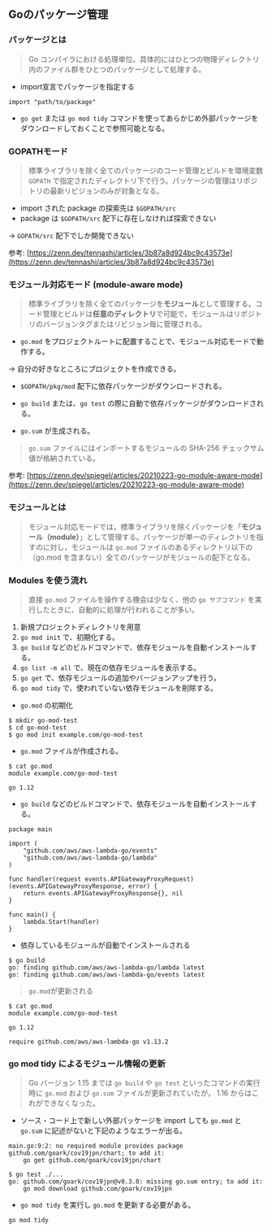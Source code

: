 ## Goのパッケージ管理

### パッケージとは
> Go コンパイラにおける処理単位。具体的にはひとつの物理ディレクトリ内のファイル群をひとつのパッケージとして処理する。

- import宣言でパッケージを指定する

```
import "path/to/package"
```

- `go get` または `go mod tidy` コマンドを使ってあらかじめ外部パッケージをダウンロードしておくことで参照可能となる。

### GOPATHモード

> 標準ライブラリを除く全てのパッケージのコード管理とビルドを環境変数 `GOPATH` で指定されたディレクトリ下で行う。パッケージの管理はリポジトリの最新リビジョンのみが対象となる。

- import された package の探索先は `$GOPATH/src`
- package は `$GOPATH/src` 配下に存在しなければ探索できない

→ `GOPATH/src` 配下でしか開発できない

参考: [https://zenn.dev/tennashi/articles/3b87a8d924bc9c43573e](https://zenn.dev/tennashi/articles/3b87a8d924bc9c43573e)

### モジュール対応モード (module-aware mode)

> 標準ライブラリを除く全てのパッケージを**モジュール**として管理する。コード管理とビルドは**任意のディレクトリ**で可能で，モジュールはリポジトリのバージョンタグまたはリビジョン毎に管理される。

- `go.mod` をプロジェクトルートに配置することで、モジュール対応モードで動作する。
  
→ 自分の好きなところにプロジェクトを作成できる。

- `$GOPATH/pkg/mod` 配下に依存パッケージがダウンロードされる。

- `go build` または、`go test` の際に自動で依存パッケージがダウンロードされる。

- `go.sum` が生成される。

> `go.sum` ファイルにはインポートするモジュールの SHA-256 チェックサム値が格納されている。

参考: [https://zenn.dev/spiegel/articles/20210223-go-module-aware-mode](https://zenn.dev/spiegel/articles/20210223-go-module-aware-mode)


### モジュールとは

> モジュール対応モードでは，標準ライブラリを除くパッケージを「**モジュール（module）**」として管理する。パッケージが単一のディレクトリを指すのに対し，モジュールは `go.mod` ファイルのあるディレクトリ以下の（go.mod を含まない）全てのパッケージがモジュールの配下となる。


### Modules を使う流れ

> 直接 `go.mod` ファイルを操作する機会は少なく、他の `go サブコマンド` を実行したときに、自動的に処理が行われることが多い。


1. 新規プロジェクトディレクトリを用意
2. `go mod init` で、初期化する。
3. `go build` などのビルドコマンドで、依存モジュールを自動インストールする。
4. `go list -m all` で、現在の依存モジュールを表示する。
5.  `go get` で、依存モジュールの追加やバージョンアップを行う。
6.  `go mod tidy` で、使われていない依存モジュールを削除する。

- `go.mod` の初期化

```
$ mkdir go-mod-test
$ cd go-mod-test
$ go mod init example.com/go-mod-test
```

- `go.mod` ファイルが作成される。
　
```
$ cat go.mod
module example.com/go-mod-test

go 1.12
```

- `go build` などのビルドコマンドで、依存モジュールを自動インストールする。

```
package main

import (
    "github.com/aws/aws-lambda-go/events"
    "github.com/aws/aws-lambda-go/lambda"
)

func handler(request events.APIGatewayProxyRequest) (events.APIGatewayProxyResponse, error) {
    return events.APIGatewayProxyResponse{}, nil
}

func main() {
    lambda.Start(handler)
}
```
- 依存しているモジュールが自動でインストールされる

```
$ go build
go: finding github.com/aws/aws-lambda-go/lambda latest
go: finding github.com/aws/aws-lambda-go/events latest
```

> `go.mod`が更新される

```
$ cat go.mod
module example.com/go-mod-test

go 1.12

require github.com/aws/aws-lambda-go v1.13.2
```

### go mod tidy によるモジュール情報の更新

> Go バージョン 1.15 までは `go build` や `go test` といったコマンドの実行時に `go.mod` および `go.sum` ファイルが更新されていたが， 1.16 からはこれができなくなった。

- ソース・コード上で新しい外部パッケージを import しても `go.mod` と `go.sum` に記述がないと下記のようなエラーが出る。
  
``` $ go test ./...
main.go:9:2: no required module provides package github.com/goark/cov19jpn/chart; to add it:
    go get github.com/goark/cov19jpn/chart
```

```
$ go test ./...
go: github.com/goark/cov19jpn@v0.3.0: missing go.sum entry; to add it:
    go mod download github.com/goark/cov19jpn
```

- `go mod tidy` を実行し `go.mod` を更新する必要がある。

```
go mod tidy 
```